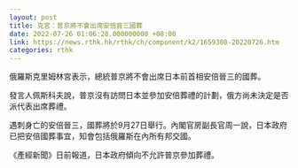 ```yaml
---
layout: post
title: 克宮：普京將不會出席安倍晉三國葬
date: 2022-07-26 01:06:28.000000000 +08:00
link: https://news.rthk.hk/rthk/ch/component/k2/1659308-20220726.htm
categories: rthk
---
```


俄羅斯克里姆林宮表示，總統普京將不會出席日本前首相安倍晉三的國葬。

發言人佩斯科夫說，普京沒有訪問日本並參加安倍葬禮的計劃，俄方尚未決定是否派代表出席葬禮。

遇刺身亡的安倍晉三，國葬將於9月27日舉行。內閣官房副長官周一說，日本政府已把安倍國葬事宜，知會包括俄羅斯在內所有邦交國。

《產經新聞》日前報道，日本政府傾向不允許普京參加葬禮。
